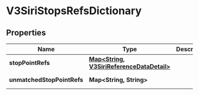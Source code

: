 

# V3SiriStopsRefsDictionary


## Properties

| Name | Type | Description | Notes |
|------------ | ------------- | ------------- | -------------|
|**stopPointRefs** | [**Map&lt;String, V3SiriReferenceDataDetail&gt;**](V3SiriReferenceDataDetail.md) |  |  [optional] [readonly] |
|**unmatchedStopPointRefs** | **Map&lt;String, String&gt;** |  |  [optional] [readonly] |



